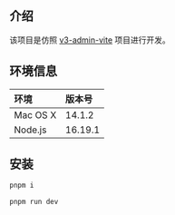 ## 介绍

该项目是仿照 [v3-admin-vite](https://gitee.com/un-pany/v3-admin-vite) 项目进行开发。

## 环境信息

| 环境     | 版本号  |
| :------- | :------ |
| Mac OS X | 14.1.2  |
| Node.js  | 16.19.1 |

## 安装

```bash
pnpm i

pnpm run dev

```
